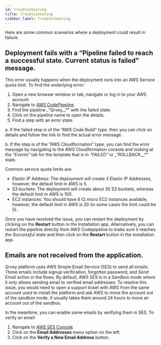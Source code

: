 ```yaml
---
id: troubleshooting
title: Troubleshooting
sidebar_label: Troubleshooting
---
```

Here are some common scenarios where a deployment could result in failure.

<h2 style={{color: "#a9a9a9"}}> Deployment fails with a “Pipeline failed to reach a successful state. Current status is failed" message. </h2>

This error usually happens when the deployment runs into an AWS Service quota limit. To find the underlying error:

1.  Open a new browser window or tab, navigate or log in to your AWS account.
2.  Navigate to <a href="https://console.aws.amazon.com/codesuite/codepipeline/pipelines?region=us-east-1">AWS CodePipeline</a>.
3.  Find the pipeline \_“Qrvey\_\_\*” with the failed state. 
4.  Click on the pipeline name to open the details.
5.  Find a step with an error state. 

a. If the failed step is of the “AWS Code Build” type, then you can click on details and follow the link to find the actual error message. 

b. If the step is of the “AWS Cloudformation” type, you can find the error message by navigating to the AWS Cloudformation console and looking at the _“Events”_ tab for the template that is in _“FAILED”_ or \_“ROLLBACK\_\_\*” state.

Common service quota limits are:

-   Elastic IP Address: The deployment will create 3 Elastic IP Addresses, however, the default limit in AWS is 5.
-   S3 buckets: The deployment will create about 30 S3 buckets, whereas the default limit in AWS is 100.
-   EC2 instances: You should have 6 t2.micro EC2 instances available, however, the default limit in AWS is 20 (in some cases the limit could be 5).

Once you have resolved the issue, you can restart the deployment by clicking on the **Restart** button in the Installation app. Alternatively, you can restart the pipeline directly from AWS Codepipeline to make sure it reaches the _Successful_ state and then click on the **Restart** button in the installation app.

<h2 style={{color: "#a9a9a9"}}>Emails are not received from the application.
 </h2>

Qrvey platform uses AWS Simple Email Service (SES) to send all emails. These emails include signup verification, forgotten password, and _Send Email_ action in the flows. By default, AWS SES is in a Sandbox mode where it only allows sending email to verified email addresses. To resolve this issue, you would need to open a support ticket with AWS from the same account used to install the platform and ask AWS to move the account out of the sandbox mode. It usually takes them around 24 hours to move an account out of the sandbox.

In the meantime, you can enable some emails by verifying them in SES. To verify an email:

1.  Navigate to <a href="https://console.aws.amazon.com/ses/home?region=us-east-1#">AWS SES Console</a>.
2.  Click on the **Email Addresses** menu option on the left.
3.  Click on the **Verify a New Email Address** button.

